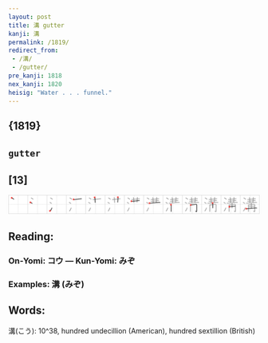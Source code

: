 ```yaml
---
layout: post
title: 溝 gutter
kanji: 溝
permalink: /1819/
redirect_from:
 - /溝/
 - /gutter/
pre_kanji: 1818
nex_kanji: 1820
heisig: "Water . . . funnel."
---
```


## {1819}

## `gutter`

## [13]

<div class="stroke"><img src="../images/E6BA9D.png" /></div>

## Reading:

### On-Yomi: コウ &mdash; Kun-Yomi: みぞ

### Examples: 溝 (みぞ)

## Words:

溝(こう): 10^38, hundred undecillion (American), hundred sextillion (British)

